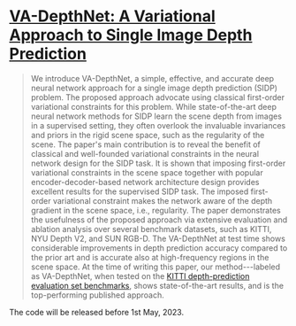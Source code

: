 # [VA-DepthNet: A Variational Approach to Single Image Depth Prediction](https://openreview.net/forum?id=xjxUjHa_Wpa&referrer=%5BAuthor%20Console%5D(%2Fgroup%3Fid%3DICLR.cc%2F2023%2FConference%2FAuthors%23your-submissions)) 
>We introduce VA-DepthNet, a simple, effective, and accurate deep neural network approach for a single image depth prediction (SIDP) problem. The proposed approach advocate using classical first-order variational constraints for this problem. While state-of-the-art deep neural network methods for SIDP learn the scene depth from images in a supervised setting, they often overlook the invaluable invariances and priors in the rigid scene space, such as the regularity of the scene. The paper's main contribution is to reveal the benefit of classical and well-founded variational constraints in the neural network design for the SIDP task. It is shown that imposing first-order variational constraints in the scene space together with popular encoder-decoder-based network architecture design provides excellent results for the supervised SIDP task. The imposed first-order variational constraint makes the network aware of the depth gradient in the scene space, i.e., regularity. The paper demonstrates the usefulness of the proposed approach via extensive evaluation and ablation analysis over several benchmark datasets, such as KITTI, NYU Depth V2, and SUN RGB-D. The VA-DepthNet at test time shows considerable improvements in depth prediction accuracy compared to the prior art and is accurate also at high-frequency regions in the scene space.  At the time of writing this paper, our method---labeled as VA-DepthNet, when tested on the [KITTI depth-prediction evaluation set benchmarks]([cvlibs.net/datasets/kitti/eval\_depth.php?benchmark=depth\_prediction](https://www.cvlibs.net/datasets/kitti/eval_depth.php?benchmark=depth_prediction)), shows state-of-the-art results, and is the top-performing published approach. 

The code will be released before 1st May, 2023.
